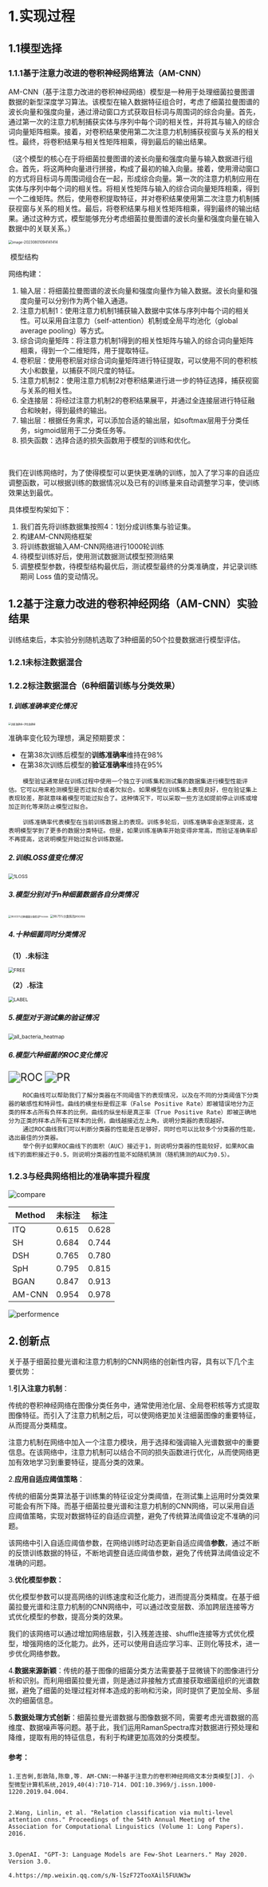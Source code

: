 # 1.实现过程

## 1.1模型选择

### 1.1.1基于注意力改进的卷积神经网络算法（AM-CNN）

​	AM-CNN（基于注意力改进的卷积神经网络）模型是一种用于处理细菌拉曼图谱数据的新型深度学习算法。该模型在输入数据特征组合时，考虑了细菌拉曼图谱的波长向量和强度向量，通过滑动窗口方式获取目标词与周围词的综合向量。首先，通过第一次的注意力机制捕获实体与序列中每个词的相关性，并将其与输入的综合词向量矩阵相乘。接着，对卷积结果使用第二次注意力机制捕获视窗与关系的相关性。最终，将卷积结果与相关性矩阵相乘，得到最后的输出结果。

​	（这个模型的核心在于将细菌拉曼图谱的波长向量和强度向量与输入数据进行组合。首先，将这两种向量进行拼接，构成了最初的输入向量。接着，使用滑动窗口的方式将目标词与周围词组合在一起，形成综合向量。第一次的注意力机制应用在实体与序列中每个词的相关性。将相关性矩阵与输入的综合词向量矩阵相乘，得到一个二维矩阵。然后，使用卷积提取特征，并对卷积结果使用第二次注意力机制捕获视窗与关系的相关性。最后，将卷积结果与相关性矩阵相乘，得到最终的输出结果。通过这种方式，模型能够充分考虑细菌拉曼图谱的波长向量和强度向量在输入数据中的关联关系。）

<img src="C:\Users\m\Desktop\Bacterial-Atlas-Identification-Model-Based-on-AM-CNN\img\image-20230801094141414.png" alt="image-20230801094141414" style="zoom:50%;" />	

​																			模型结构

网络构建：

1. 输入层：将细菌拉曼图谱的波长向量和强度向量作为输入数据。波长向量和强度向量可以分别作为两个输入通道。
2. 注意力机制1：使用注意力机制1捕获输入数据中实体与序列中每个词的相关性。可以采用自注意力（self-attention）机制或全局平均池化（global average pooling）等方式。
3. 综合词向量矩阵：将注意力机制1得到的相关性矩阵与输入的综合词向量矩阵相乘，得到一个二维矩阵，用于提取特征。
4. 卷积层：使用卷积层对综合词向量矩阵进行特征提取，可以使用不同的卷积核大小和数量，以捕获不同尺度的特征。
5. 注意力机制2：使用注意力机制2对卷积结果进行进一步的特征选择，捕获视窗与关系的相关性。
6. 全连接层：将经过注意力机制2的卷积结果展平，并通过全连接层进行特征融合和映射，得到最终的输出。
7. 输出层：根据任务需求，可以添加合适的输出层，如softmax层用于分类任务，sigmoid层用于二分类任务等。
8. 损失函数：选择合适的损失函数用于模型的训练和优化。

​	

​	我们在训练网络时，为了使得模型可以更快更准确的训练，加入了学习率的自适应调整函数，可以根据训练的数据情况以及已有的训练量来自动调整学习率，使训练效果达到最优。

具体模型构架如下：	

1. 我们首先将训练数据集按照4：1划分成训练集与验证集。
2. 构建AM-CNN网络框架
3. 将训练数据输入AM-CNN网络进行1000轮训练
4. 待模型训练好后，使用测试数据测试模型预测结果
5. 调整模型参数，待模型结构最优后，测试模型最终的分类准确度，并记录训练期间 Loss 值的变动情况。



## 1.2基于注意力改进的卷积神经网络（AM-CNN）实验结果

训练结束后，本实验分别随机选取了3种细菌的50个拉曼数据进行模型评估。

### 1.2.1未标注数据混合

### 1.2.2标注数据混合（6种细菌训练与分类效果）

##### 1.训练准确率变化情况

<img src="C:\Users\m\Desktop\Bacterial-Atlas-Identification-Model-Based-on-AM-CNN\img\训练准确率+评估准确率.png" alt="训练准确率+评估准确率" style="zoom: 33%;" />

准确率变化较为理想，满足预期要求：

- 在第38次训练后模型的**训练准确率**维持在98%
- 在第38次训练后模型的**验证准确率**维持在95%

```
	模型验证通常是在训练过程中使用一个独立于训练集和测试集的数据集进行模型性能评估。它可以用来检测模型是否过拟合或者欠拟合。如果模型在训练集上表现良好，但在验证集上表现较差，那就意味着模型可能过拟合了。这种情况下，可以采取一些方法如提前停止训练或增加正则化等来防止模型过拟合。

	训练准确率代表模型在当前训练数据上的表现。训练多轮后，训练准确率会逐渐提高，这表明模型学到了更多的数据分类特征。但是，如果训练准确率开始变得非常高，而验证准确率却不再提高，这说明模型开始过拟合训练数据。
```

##### 2.训练LOSS值变化情况

<img src="C:\Users\m\Desktop\Bacterial-Atlas-Identification-Model-Based-on-AM-CNN\img\1LOSS.png" alt="1LOSS" style="zoom: 67%;" />

##### 3.模型分别对于n种细菌数据各自分类情况

<img src="C:\Users\m\Desktop\Bacterial-Atlas-Identification-Model-Based-on-AM-CNN\img\98.833%四种细菌分类情况Process.png" alt="98.833%四种细菌分类情况Process" style="zoom: 33%;" />

<img src="C:\Users\m\Desktop\Bacterial-Atlas-Identification-Model-Based-on-AM-CNN\img\98.75%分类情况process.png" alt="98.75%分类情况process" style="zoom: 40%;" />

##### 4.十种细菌同时分类情况

**（1）.未标注**

<img src="C:\Users\m\Desktop\Bacterial-Atlas-Identification-Model-Based-on-AM-CNN\img\FREE.png" alt="FREE" style="zoom:67%;" />

**（2）.标注**

<img src="C:\Users\m\Desktop\Bacterial-Atlas-Identification-Model-Based-on-AM-CNN\img\LABEL.png" alt="LABEL" style="zoom:67%;" />

##### 5.模型对于测试集的验证情况

<img src="C:\Users\m\Desktop\Bacterial-Atlas-Identification-Model-Based-on-AM-CNN\img\all_bacteria_heatmap.png" alt="all_bacteria_heatmap" style="zoom:72%;" />

##### 6.模型六种细菌的ROC变化情况

<img src="C:\Users\m\Desktop\Bacterial-Atlas-Identification-Model-Based-on-AM-CNN\img\ROC.png" alt="ROC" style="zoom:150%;" />

<img src="C:\Users\m\Desktop\Bacterial-Atlas-Identification-Model-Based-on-AM-CNN\img\PR.png" alt="PR" style="zoom:150%;" />

```
	ROC曲线可以帮助我们了解分类器在不同阈值下的表现情况，以及在不同的分类阈值下分类器的敏感性和特异性。曲线的横坐标是假正率（False Positive Rate）即被错误地分为正类的样本占所有负样本的比例，曲线的纵坐标是真正率（True Positive Rate）即被正确地分为正类的样本占所有正样本的比例，曲线越接近左上角，说明分类器的表现越好。
	通过ROC曲线我们可以判断分类器的性能是否足够好，同时也可以比较多个分类器的性能，选出最佳的分类器。
	举个例子如果ROC曲线下的面积（AUC）接近于1，则说明分类器的性能较好，如果ROC曲线下的面积接近于0.5，则说明分类器的性能不如随机猜测（随机猜测的AUC为0.5）。
```

### 1.2.3与经典网络相比的准确率提升程度

![compare](C:\Users\m\Desktop\Bacterial-Atlas-Identification-Model-Based-on-AM-CNN\img\compare.png)

| Method | 未标注 | 标注  |
| ------ | ------ | ----- |
| ITQ    | 0.615  | 0.628 |
| SH     | 0.684  | 0.744 |
| DSH    | 0.765  | 0.780 |
| SpH    | 0.795  | 0.815 |
| BGAN   | 0.847  | 0.913 |
| AM-CNN | 0.954  | 0.978 |



![performence](C:\Users\m\Desktop\Bacterial-Atlas-Identification-Model-Based-on-AM-CNN\img\performence.png)

## 2.创新点

关于基于细菌拉曼光谱和注意力机制的CNN网络的创新性内容，具有以下几个主要优势：

1.**引入注意力机制**：

传统的卷积神经网络在图像分类任务中，通常使用池化层、全局卷积核等方式提取图像特征。而引入了注意力机制之后，可以使网络更加关注细菌图像的重要特征，从而提高分类精度。

注意力机制在网络中加入一个注意力模块，用于选择和强调输入光谱数据中的重要信息。在该网络中，注意力机制可以结合不同的损失函数进行优化，从而使网络更加有效地学习到重要特征，提高分类的效果。

2.**应用自适应阈值策略**：

传统的细菌分类算法基于训练集的特征设定分类阈值，在测试集上运用时分类效果可能会有所下降。而基于细菌拉曼光谱和注意力机制的CNN网络，可以采用自适应阈值策略，实现对数据特征的自适应调整，避免了传统算法阈值设定不准确的问题。

该网络中引入自适应阈值参数，在网络训练时动态更新自适应阈值**参数**，通过不断的反馈训练数据的特征，不断地调整自适应阈值参数，避免了传统算法阈值设定不准确的问题。

3.**优化模型参数：**

优化模型参数可以提高网络的训练速度和泛化能力，进而提高分类精度。在基于细菌拉曼光谱和注意力机制的CNN网络中，可以通过改变层数、添加跨层连接等方式优化模型的参数，提高分类的效果。

我们的该网络可以通过增加网络层数，引入残差连接、shuffle连接等方式优化模型，增强网络的泛化能力。此外，还可以使用自适应学习率、正则化等技术，进一步优化网络参数。

4.**数据来源新颖**：传统的基于图像的细菌分类方法需要基于显微镜下的图像进行分析和识别。而利用细菌拉曼光谱，则是通过非接触方式直接获取细菌组织的光谱数据，避免了细菌的处理过程对样本造成的影响和污染，同时提供了更加全局、多层次的细菌信息。

5.**数据处理方式创新**：细菌拉曼光谱数据与图像数据不同，需要考虑光谱数据的高维度、数据噪声等问题。基于此，我们运用RamanSpectra库对数据进行预处理和降维，提取有用的特征信息，有利于构建更加高效的分类模型。

#### **参考：**

```
1.王吉俐,彭敦陆,陈章,等. AM-CNN:一种基于注意力的卷积神经网络文本分类模型[J]. 小型微型计算机系统,2019,40(4):710-714. DOI:10.3969/j.issn.1000-1220.2019.04.004.


2.Wang, Linlin, et al. "Relation classification via multi-level attention cnns." Proceedings of the 54th Annual Meeting of the Association for Computational Linguistics (Volume 1: Long Papers). 2016.


3.OpenAI. "GPT-3: Language Models are Few-Shot Learners." May 2020. Version 3.0.

4.https://mp.weixin.qq.com/s/N-lSzF72TooXAil5FUUW3w
```



